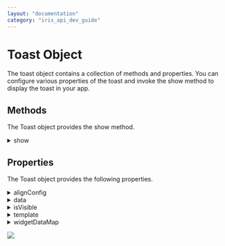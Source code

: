 ```yaml
---
layout: "documentation"
category: "iris_api_dev_guide"
---
```

                            


Toast Object
============

The toast object contains a collection of methods and properties. You can configure various properties of the toast and invoke the show method to display the toast in your app.

Methods
-------

The Toast object provides the show method.


<details close markdown="block"><summary>show</summary> 

* * *

When you invoke the show method, the toast message is displayed on the screen.

<b>Syntax</b>

{% highlight VoltMx %}show();{% endhighlight %}

<b>Example</b>

{% highlight VoltMx %}voltmx.ui.Toast({
    "text": "Hello World.",
    "duration": constants.TOAST_LENGTH_SHORT
});
toast.show();
{% endhighlight %}

<b>Parameters</b>

None

<b>Return Values</b>

None

<b>Platform Availability</b>

*   Android

* * *

</details>


Properties
----------

The Toast object provides the following properties.


<details close markdown="block"><summary>alignConfig</summary> 

* * *

Using the alignConfig property, you can configure the alignment of the toast message on the screen.

<b>Syntax</b>

{% highlight VoltMx %}alignConfig{% endhighlight %}

<b>Example</b>

{% highlight VoltMx %}var offset = { 
    gravity: constant.TOAST_POS_MIDDLE_CENTER, 
    x: "100",
    y: "200"
};
myToast.alignConfig = offset;
{% endhighlight %}

<b>Type</b>

The alignConfig proeprty is a JavaScript object which contains key-value pairs to set the alignment of the toast. The following keys are supported.

| Constant | Description |
| --- | --- |
| gravity | Specifies the anchor point for the toast. The value for this key must be a member of the [Toast Position Constants](constants_namespace.html#ToastPosition). The default value for this key is `constants.TOAST_POS_MIDDLE_CENTER`. |
| x | Sets the x position of the toast relative to the middle center of the device's screen. The value of this key is only used when the `gravity` key is set to `constants.TOAST_POS_MIDDLE_CENTER`. |
| y | Sets the y position of the toast relative to the middle center of the device's screen. The value of this key is only used when the `gravity` key is set to `constants.TOAST_POS_MIDDLE_CENTER`. |

 

<b>Read/Write</b>

Read + Write

<b>Platform Availability</b>

*   Android

> **_Note:_** In apps that run on Android 11 (or later) devices and use TargetSDK API level 30 (and later), the alignConfig property does not work for Toast messages that are posted from the background.

* * *

</details>
<details close markdown="block"><summary>data</summary> 

* * *

Using the data property, you can provide the information that you want to display in the toast.

<b>Syntax</b>

{% highlight VoltMx %}data{% endhighlight %}

<b>Example</b>

{% highlight VoltMx %}myToast.template = Tempflex;
myToast.widgetDataMap = { //specifying the data item IDs and the widgets in a template
    "Tempflex": "TempFlex", 
    "img1": "img1",
    "lbl1": "Lbl1"
};
myToast.data = { //specifying the data item IDs and the data values directly
    "img1": "header.png",
    "lbl1": "Label Custom Toast"
};
{% endhighlight %}

<b>Type</b>

A JavaScript object that contains key-value pairs consisting of the IDs of each widget and the values for the individual widgets.

<b>Read/Write</b>

Read + Write

<b>Remarks</b>

There are two ways in which you can initialize the object in the `data` property. The first way is to specify the widget IDs and the data values directly. The second is to specify the widget IDs including the widgets in a template. These are demonstrated in the **Example** provided below.

<b>Platform Availability</b>

*   Android

* * *

</details>
<details close markdown="block"><summary>isVisible</summary> 

* * *

Using the isVisible property, you can configure the visibility of a toast.

<b>Syntax</b>

{% highlight VoltMx %}isVisible{% endhighlight %}

<b>Example</b>

{% highlight VoltMx %}myToast.isVisible = true;
{% endhighlight %}

Type

Boolean

<b>Read/Write</b>

Read + Write

<b>Remarks</b>

If you set the value of this property to `true`, the toast is displayed after the invocation of the **show** method.

If you set the value of this property to `false`, the toast is not displayed even after the invocation of the **show** method.

<b>Platform Availability</b>

*   Android

* * *

</details>
<details close markdown="block"><summary>template</summary> 

* * *

Using the template property, you can set a FlexContainer widget as the template for a toast.

<b>Syntax</b>

{% highlight VoltMx %}template{% endhighlight %}

<b>Example</b>

{% highlight VoltMx %}myToast.template = Tempflex;
myToast.widgetDataMap = {
    "Tempflex": "Tempflex",
    "img1": "img1",
    "lbl1": "lbl1"
};
myToast.data = {
    "img1": "header.png",
    "lbl1": "Label Custom Toast"
};
{% endhighlight %}

Type

A JavaScript object.

<b>Read/Write</b>

Read+Write

<b>Remarks</b>

If you do not set a template, it uses the default appearance for the toast. Only the following widgets can be used in the template of the toast.

*   Label widget
*   Link widget
*   RichText widget
*   Button widget
*   Image widget

> **_Note:_** An Image widget with a dynamic URL is not supported. Widget animations are also not supported.

<b>Platform Availability</b>

*   Android

> **_Note:_** In apps that run on Android 11 (or later) devices and use TargetSDK API level 30 (and later), Toast messages that use custom templates and are posted from the background are blocked by the OS.

* * *

</details>
<details close markdown="block"><summary>widgetDataMap</summary> 

* * *

Using the widgetDataMap property, you can map information between the widget IDs and keys in the data.

<b>Syntax</b>

{% highlight VoltMx %}widgetDataMap{% endhighlight %}

<b>Example</b>

{% highlight VoltMx %}myToast.template = Tempflex;
myToast.widgetDataMap = {
    "Tempflex": "Tempflex",
    "img1": "img1",
    "lbl1": "lbl1"
};
myToast.data = {
    "img1": "header.png",
    "lbl1": "Label Custom Toast"
};
{% endhighlight %}

Type

A JavaScript object that contains key-value pairs consisting of the IDs of each data-item and keys.

<b>Read/Write</b>

Read + Write

<b>Remarks</b>

Using this property you can create a mapping between widget IDs and specific items in your app's data. Ensure that the widgetDataMap property accommodates all widget IDs, including widgets referred to in dynamic templates.

After your app provides the data mapping, it updates the data in the toast whenever the data changes.

<b>Platform Availability</b>

*   Android

* * *
</details>

![](resources/prettify/onload.png)
